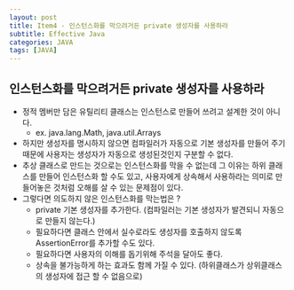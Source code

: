 ```yaml
---
layout: post
title: Item4 - 인스턴스화를 막으려거든 private 생성자를 사용하라
subtitle: Effective Java
categories: JAVA
tags: [JAVA]
---
```

## 인스턴스화를 막으려거든 private 생성자를 사용하라

- 정적 멤버만 담은 유틸리티 클래스는 인스턴스로 만들어 쓰려고 설계한 것이 아니다. 
  - ex. java.lang.Math, java.util.Arrays
- 하지만 생성자를 명시하지 않으면 컴파일러가 자동으로 기본 생성자를 만들어 주기 때문에 사용자는 생성자가 자동으로 생성된것인지 
  구분할 수 없다. 
- 추상 클래스로 만드는 것으로는 인스턴스화를 막을 수 없는데 그 이유는 하위 클래스를 만들어 인스턴스화 할 수도 있고, 사용자에게 상속해서 
  사용하라는 의미로 만들어놓은 것처럼 오해를 살 수 있는 문제점이 있다. 
- 그렇다면 의도하지 않은 인스턴스화를 막는법은 ? 
  - private 기본 생성자를 추가한다. (컴파일러는 기본 생성자가 발견되니 자동으로 만들지 않는다.)
  - 필요하다면 클래스 안에서 실수로라도 생성자를 호출하지 않도록 AssertionError를 추가할 수도 있다. 
  - 필요하다면 사용자의 이해를 돕기위해 주석을 달아도 좋다. 
  - 상속을 불가능하게 하는 효과도 함께 가질 수 있다. (하위클래스가 상위클래스의 생성자에 접근 할 수 없음으로)
